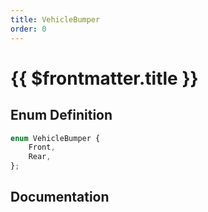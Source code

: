 ```yaml
---
title: VehicleBumper
order: 0
---
```


# {{ $frontmatter.title }}

## Enum Definition

```ts
enum VehicleBumper {
    Front,
    Rear,
};
```

## Documentation

<!--@include: ./parts/vehicleBumper.md-->
